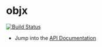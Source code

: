 # objx
[![Build Status](https://travis-ci.org/stretchr/objx.svg?branch=master)](https://travis-ci.org/stretchr/objx)

  * Jump into the [API Documentation](http://godoc.org/github.com/stretchr/objx)
